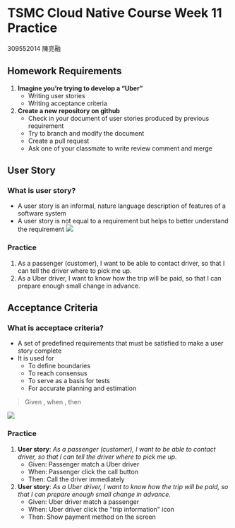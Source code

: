 # TSMC Cloud Native Course Week 11 Practice

309552014 陳亮融

## Homework Requirements
1. **Imagine you’re trying to develop a “Uber”**
    - Writing user stories
    - Writing acceptance criteria
2. **Create a new repository on github**
    - Check in your document of user stories produced by previous requirement
    - Try to branch and modify the document
    - Create a pull request
    - Ask one of your classmate to write review comment and merge


## User Story

### What is user story?
- A user story is an informal, nature language description of features
of a software system
- A user story is not equal to a requirement but helps to better
understand the requirement
![](https://i.imgur.com/806bFxT.png)

### Practice
1. As a passenger (customer), I want to be able to contact driver, so that I can tell the driver where to pick me up.
2. As a Uber driver, I want to know how the trip will be paid, so that I can prepare enough small change in advance.

## Acceptance Criteria

### What is acceptace criteria?
- A set of predefined requirements that must be satisfied to make a user story complete
- It is used for
    - To define boundaries
    - To reach consensus
    - To serve as a basis for tests
    - For accurate planning and estimation

> Given <pre-condition>, when <condition>, then <outcome>
    
![](https://i.imgur.com/AtKTkOr.png)

### Practice
1. **User story**: *As a passenger (customer), I want to be able to contact driver, so that I can tell the driver where to pick me up.*
    - Given: Passenger match a Uber driver
    - When: Passenger click the call button
    - Then: Call the driver immediately
2. **User story**: *As a Uber driver, I want to know how the trip will be paid, so that I can prepare enough small change in advance.*
    - Given: Uber driver match a passenger
    - When: Uber driver click the "trip information" icon
    - Then: Show payment method on the screen 
